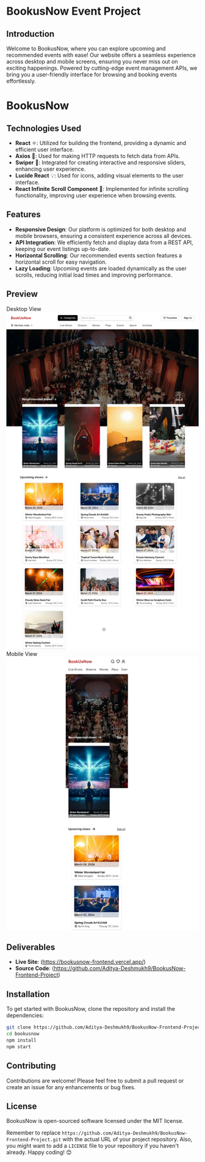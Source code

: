 # BookusNow Event Project

## Introduction

Welcome to BookusNow, where you can explore upcoming and recommended events with ease! Our website offers a seamless experience across desktop and mobile screens, ensuring you never miss out on exciting happenings. Powered by cutting-edge event management APIs, we bring you a user-friendly interface for browsing and booking events effortlessly.

# BookusNow

## Technologies Used

- **React** ⚛️: Utilized for building the frontend, providing a dynamic and efficient user interface.
- **Axios** 📡: Used for making HTTP requests to fetch data from APIs.
- **Swiper** 🔄: Integrated for creating interactive and responsive sliders, enhancing user experience.
- **Lucide React** 💡: Used for icons, adding visual elements to the user interface.
- **React Infinite Scroll Component** 🔄: Implemented for infinite scrolling functionality, improving user experience when browsing events.

## Features

- **Responsive Design**: Our platform is optimized for both desktop and mobile browsers, ensuring a consistent experience across all devices.
- **API Integration**: We efficiently fetch and display data from a REST API, keeping our event listings up-to-date.
- **Horizontal Scrolling**: Our recommended events section features a horizontal scroll for easy navigation.
- **Lazy Loading**: Upcoming events are loaded dynamically as the user scrolls, reducing initial load times and improving performance.

## Preview

Desktop View
![BookusNow Event Browsing](./public/preview01.jpg)
Mobile View
![BookusNow Event Browsing](./public/preview03.jpg)

## Deliverables

- **Live Site**: (https://bookusnow-frontend.vercel.app/)
- **Source Code**: (https://github.com/Aditya-Deshmukh9/BookusNow-Frontend-Project)

## Installation

To get started with BookusNow, clone the repository and install the dependencies:

```bash
git clone https://github.com/Aditya-Deshmukh9/BookusNow-Frontend-Project.git
cd bookusnow
npm install
npm start

```

## Contributing

Contributions are welcome! Please feel free to submit a pull request or create an issue for any enhancements or bug fixes.

## License

BookusNow is open-sourced software licensed under the MIT license.

Remember to replace `https://github.com/Aditya-Deshmukh9/BookusNow-Frontend-Project.git` with the actual URL of your project repository. Also, you might want to add a `LICENSE` file to your repository if you haven't already. Happy coding! 😊
